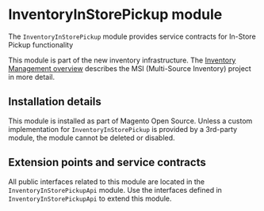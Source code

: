# InventoryInStorePickup module

The `InventoryInStorePickup` module provides service contracts for In-Store Pickup functionality

This module is part of the new inventory infrastructure. The
[Inventory Management overview](https://devdocs.magento.com/guides/v2.3/inventory/index.html)
describes the MSI (Multi-Source Inventory) project in more detail.

## Installation details

This module is installed as part of Magento Open Source. Unless a custom implementation for `InventoryInStorePickup`
is provided by a 3rd-party module, the module cannot be deleted or disabled.

## Extension points and service contracts

All public interfaces related to this module are located in the `InventoryInStorePickupApi` module. 
Use the interfaces defined in `InventoryInStorePickupApi` to extend this module.